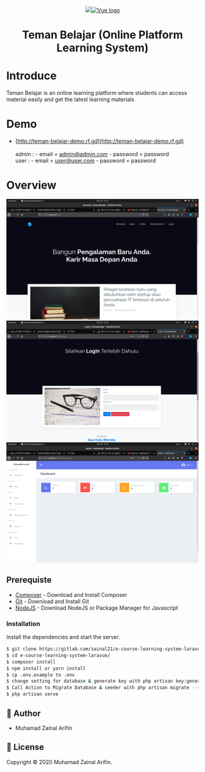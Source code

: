 <p align="center"><a href="https://laravel.com" target="_blank"><img src="https://raw.githubusercontent.com/laravel/art/master/logo-lockup/5%20SVG/2%20CMYK/1%20Full%20Color/laravel-logolockup-cmyk-red.svg" width="400"></a><a href="https://vuejs.org" target="_blank"><img width="100" src="https://vuejs.org/images/logo.png" alt="Vue logo"></a></p>


<h1 align="center">
  Teman Belajar (Online Platform Learning System)
  <br>
</h1>            


# Introduce

Teman Belajar is an online learning platform where students can access material easily and get the latest learning materials

# Demo
- [http://teman-belajar-demo.rf.gd](http://teman-belajar-demo.rf.gd) <br>
  <br>  admin : 
            - email = admin@admin.com
            - password = password
   <br> user :
           - email = user@user.com
           - password = password

# Overview

![Landing](screenshot/1.png)
![Login](screenshot/2.png)
![Admin](screenshot/3.png)


## Prerequiste

- [Composer](https://getcomposer.org/) - Download and Install Composer
- [Git](https://git-scm.com/) - Download and Install Git
- [NodeJS](https://nodejs.org/en/) - Download NodeJS or Package Manager for Javascript

### Installation

Install the dependencies and start the server.

```sh
$ git clone https://gitlab.com/zainal21/e-course-learning-system-laravue/
$ cd e-course-learning-system-laravue/
$ composer install
$ npm install or yarn install
$ cp .env.example to .env
$ change setting for database & generate key with php artisan key:generate or upload your .sql file to your DBMS
$ Call Action to Migrate Database & seeder with php artisan migrate --seed (skip this if you upload .sql file manually)
$ php artisan serve
```

## 👤 Author

-   Muhamad Zainal Arifin

## 📝 License

Copyright © 2020 Muhamad Zainal Arifin.
